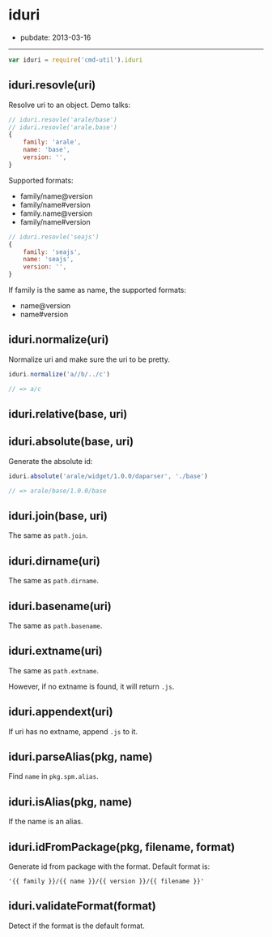 # iduri

- pubdate: 2013-03-16

-----

```js
var iduri = require('cmd-util').iduri
```

## iduri.resovle(uri)

Resolve uri to an object. Demo talks:

```js
// iduri.resovle('arale/base')
// iduri.resovle('arale.base')
{
    family: 'arale',
    name: 'base',
    version: '',
}
```

Supported formats:

- family/name@version
- family/name#version
- family.name@version
- family/name#version

```js
// iduri.resovle('seajs')
{
    family: 'seajs',
    name: 'seajs',
    version: '',
}
```

If family is the same as name, the supported formats:

- name@version
- name#version


## iduri.normalize(uri)

Normalize uri and make sure the uri to be pretty.

```js
iduri.normalize('a//b/../c')

// => a/c
```

## iduri.relative(base, uri)


## iduri.absolute(base, uri)

Generate the absolute id:

```js
iduri.absolute('arale/widget/1.0.0/daparser', './base')

// => arale/base/1.0.0/base
```

## iduri.join(base, uri)

The same as `path.join`.

## iduri.dirname(uri)

The same as `path.dirname`.

## iduri.basename(uri)

The same as `path.basename`.

## iduri.extname(uri)

The same as `path.extname`.

However, if no extname is found, it will return `.js`.

## iduri.appendext(uri)

If uri has no extname, append `.js` to it.

## iduri.parseAlias(pkg, name)

Find `name` in `pkg.spm.alias`.

## iduri.isAlias(pkg, name)

If the name is an alias.

## iduri.idFromPackage(pkg, filename, format)

Generate id from package with the format. Default format is:

```
'{{ family }}/{{ name }}/{{ version }}/{{ filename }}'
```

## iduri.validateFormat(format)

Detect if the format is the default format.
